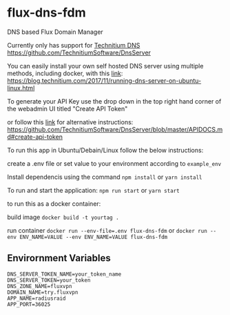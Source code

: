 # flux-dns-fdm

DNS based Flux Domain Manager

Currently only has support for [Technitium DNS](https://github.com/TechnitiumSoftware/DnsServer)
https://github.com/TechnitiumSoftware/DnsServer

You can easily install your own self hosted DNS server using multiple methods, including docker, with this [link](https://blog.technitium.com/2017/11/running-dns-server-on-ubuntu-linux.html):
https://blog.technitium.com/2017/11/running-dns-server-on-ubuntu-linux.html

To generate your API Key use the drop down in the top right hand corner of the webadmin UI titled "Create API Token"

or follow this [link](https://github.com/TechnitiumSoftware/DnsServer/blob/master/APIDOCS.md#create-api-token) for alternative instructions: https://github.com/TechnitiumSoftware/DnsServer/blob/master/APIDOCS.md#create-api-token



To run this app in Ubuntu/Debain/Linux follow the below instructions:

create a .env file or set value to your environment according to `example_env`

Install dependencis using the command `npm install` or `yarn install`

To run and start the application:
`npm run start` or `yarn start`

to run this as a docker container:

build image
`docker build -t yourtag .`

run container
`docker run --env-file=.env flux-dns-fdm`
or `docker run --env ENV_NAME=VALUE --env ENV_NAME=VALUE flux-dns-fdm`


## Envirornment Variables 

```DNS_SERVER_ADDRESS=http://127.0.0.1:5380
DNS_SERVER_TOKEN_NAME=your_token_name
DNS_SERVER_TOKEN=your_token
DNS_ZONE_NAME=fluxvpn
DOMAIN_NAME=try.fluxvpn
APP_NAME=radiusraid
APP_PORT=36025
